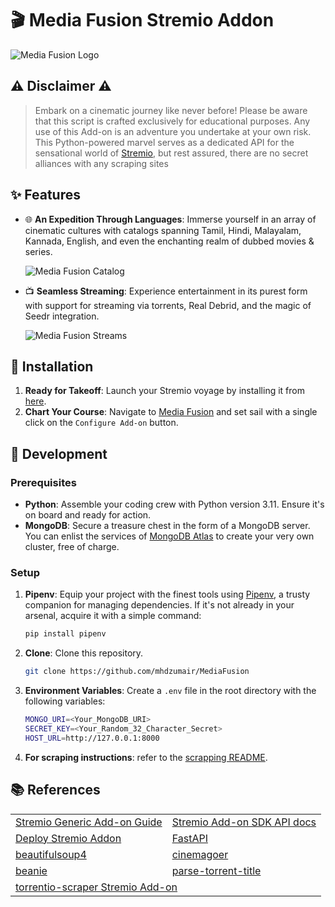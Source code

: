 # 🎬 Media Fusion Stremio Addon

![Media Fusion Logo](resources/images/mediafusion_logo.png?raw=true)

## ⚠️ Disclaimer ⚠️

> Embark on a cinematic journey like never before! Please be aware that this script is crafted exclusively for educational purposes.
> Any use of this Add-on is an adventure you undertake at your own risk.
> This Python-powered marvel serves as a dedicated API for the sensational world of [Stremio](https://www.stremio.com/), but rest assured, there are no secret alliances with any scraping sites

## ✨ Features

- :globe_with_meridians: **An Expedition Through Languages**: Immerse yourself in an array of cinematic cultures with catalogs spanning Tamil, Hindi, Malayalam, Kannada, English, and even the enchanting
  realm of dubbed movies & series.

  ![Media Fusion Catalog](resources/images/ss1.png?raw=true)

- :tv: **Seamless Streaming**: Experience entertainment in its purest form with support for streaming via torrents, Real Debrid, and the magic of Seedr integration.

  ![Media Fusion Streams](resources/images/ss2.png?raw=true)

## 🚀 Installation

1. **Ready for Takeoff**: Launch your Stremio voyage by installing it from [here](https://www.stremio.com/downloads).
2. **Chart Your Course**: Navigate to [Media Fusion](https://882b9915d0fe-mediafusion.baby-beamup.club) and set sail with a single click on the `Configure Add-on` button.

## 🔧 Development

### Prerequisites

- **Python**: Assemble your coding crew with Python version 3.11. Ensure it's on board and ready for action.
- **MongoDB**: Secure a treasure chest in the form of a MongoDB server. You can enlist the services of [MongoDB Atlas](https://www.mongodb.com/cloud/atlas) to create your very own cluster, free of charge.

### Setup

1. **Pipenv**: Equip your project with the finest tools using [Pipenv](https://pipenv.pypa.io/en/latest/), a trusty companion for managing dependencies. If it's not already in your arsenal, acquire it with a simple command:
   ```bash
   pip install pipenv
   ```
3. **Clone**: Clone this repository.
   ```bash
   git clone https://github.com/mhdzumair/MediaFusion
   ```
4. **Environment Variables**: Create a `.env` file in the root directory with the following variables:
    ```bash
    MONGO_URI=<Your_MongoDB_URI>
    SECRET_KEY=<Your_Random_32_Character_Secret>
    HOST_URL=http://127.0.0.1:8000
    ```
5. **For scraping instructions**: refer to the [scrapping README](/scrappers/README.md).

## 📚 References

<table>
    <tr><td><a href="https://stremio.github.io/stremio-addon-guide/basics">Stremio Generic Add-on Guide</a></td>
      <td><a href="https://github.com/Stremio/stremio-addon-sdk/tree/master/docs/api">Stremio Add-on SDK API docs</a></td></tr>
    <tr><td><a href="https://github.com/Stremio/stremio-addon-sdk/blob/master/docs/deploying/beamup.md">Deploy Stremio Addon</a></td>
      <td><a href="https://fastapi.tiangolo.com/">FastAPI</a></td></tr>
    <tr><td><a href="https://beautiful-soup-4.readthedocs.io/en/latest/">beautifulsoup4</a></td>
      <td><a href="https://cinemagoer.readthedocs.io/en/latest/">cinemagoer</a></td></tr>
    <tr><td><a href="https://roman-right.github.io/beanie/">beanie</a></td>
      <td><a href="https://github.com/platelminto/parse-torrent-title">parse-torrent-title</a></td></tr>
    <tr><td colspan="2"><a href="https://github.com/TheBeastLT/torrentio-scraper">torrentio-scraper Stremio Add-on</a></td></tr>
</table>
